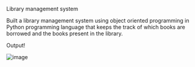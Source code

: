 Library management system 

Built a library management system using object oriented programming in Python programming language that keeps the track of which books are borrowed and the books present in the library. 

Output!

![image](https://user-images.githubusercontent.com/121716798/214838438-7f3b198e-82ea-48c4-ab92-4fc857f149a4.png)



